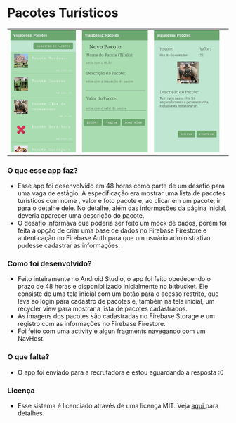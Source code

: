 # Pacotes Turísticos

<table>
	<tr>
		<td>
			<img src="https://github.com/marcelorvergara/Pacotes-Turisticos/blob/main/app/imgs/pacotes.jpeg" alt="Lista de pacotes"> 
		</td>
		<td>
			<img src="https://github.com/marcelorvergara/Pacotes-Turisticos/blob/main/app/imgs/novo_pacote.jpeg" alt="Cadastro de pacote">
		</td>
		<td>
			<img src="https://github.com/marcelorvergara/Pacotes-Turisticos/blob/main/app/imgs/detalhes.jpeg" alt="Detalhes de um pacote">
		<td>
	</tr>
</table>	

### O que esse app faz?

- Esse app foi desenvolvido em 48 horas como parte de um desafio para uma vaga de estágio. A especificação era mostrar uma lista de pacotes turísticos com nome , valor e foto pacote e, ao clicar em um pacote, ir para o detalhe dele. No detalhe, além das informações da página inicial, deveria aparecer uma descrição do pacote.
- O desafio informava que poderia ser feito um mock de dados, porém foi feita a opção de criar uma base de dados no Firebase Firestore e autenticação no Firebase Auth para que um usuário administrativo pudesse cadastrar as informações.

### Como foi desenvolvido?

- Feito inteiramente no Android Studio, o app foi feito obedecendo o prazo de 48 horas e disponibilizado inicialmente no bitbucket. Ele consiste de uma tela inicial com um botão para o acesso restrito, que leva ao login para cadastro de pacotes e, também na tela inicial, um recycler view para mostrar a lista de pacotes cadastrados.
- As imagens dos pacotes são cadastradas no Firebase Storage e um registro com as informações no Firebase Firestore.
- Foi feito com uma activity e algun fragments navegando com um NavHost.

### O que falta?

- O app foi enviado para a recrutadora e estou aguardando a resposta :0

### Licença

- Esse sistema é licenciado através de uma licença MIT. Veja <a href=https://github.com/marcelorvergara/Pacotes-Turisticos/blob/main/LICENSE> aqui </a> para detalhes.
